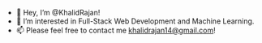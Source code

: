 - 👋 Hey, I’m @KhalidRajan!
- 👀 I’m interested in Full-Stack Web Development and Machine Learning.  
- 📫 Please feel free to contact me khalidrajan14@gmail.com!

<!---
KhalidRajan/KhalidRajan is a ✨ special ✨ repository because its `README.md` (this file) appears on your GitHub profile.
You can click the Preview link to take a look at your changes.
--->
